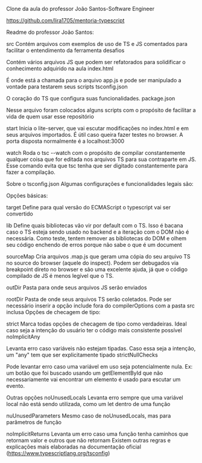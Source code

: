 Clone da aula do professor João Santos-Software Engineer 
                                                                                                                                                                                 
https://github.com/lira1705/mentoria-typescript

Readme do professor João Santos:

src
Contém arquivos com exemplos de uso de TS e JS comentados para facilitar o entendimento da ferramenta
desafios

Contém vários arquivos JS que podem ser refatorados para solidificar o conhecimento adquirido na aula
index.html

É onde está a chamada para o arquivo app.js e pode ser manipulado a vontade para testarem seus scripts
tsconfig.json

O coração do TS que configura suas funcionalidades.
package.json

Nesse arquivo foram colocados alguns scripts com o propósito de facilitar a vida de quem usar esse repositório

start
Inicia o lite-server, que vai escutar modificações no index.html e em seus arquivos importados. É útil caso queira fazer testes no browser. A porta disposta normalmente é a localhost:3000

watch
Roda o tsc --watch com o propósito de compilar constantemente qualquer coisa que for editada nos arquivos TS para sua contraparte em JS. Esse comando evita que tsc tenha que ser digitado constantemente para fazer a compilação.


Sobre o tsconfig.json
Algumas configurações e funcionalidades legais são:

Opções básicas:

target
Define para qual versão do ECMAScript o typescript vai ser convertido

lib
Define quais bibliotecas vão vir por default com o TS. Isso é bacana caso o TS esteja sendo usado no backend e a iteração com o DOM não é necessária. Como teste, tentem remover as bibliotecas do DOM e olhem seu código enchendo de erros porque não sabe o que é um document

sourceMap
Cria arquivos .map.js que geram uma cópia do seu arquivo TS no source do browser (aquele do inspect). Podem ser debugados via breakpoint direto no browser e são uma excelente ajuda, já que o código compilado de JS é menos legível que o TS.

outDir
Pasta para onde seus arquivos JS serão enviados

rootDir
Pasta de onde seus arquivos TS serão coletados. Pode ser necessário inserir a opção include fora do compilerOptions com a pasta src inclusa
Opções de checagem de tipo:

strict
Marca todas opções de checagem de tipo como verdadeiras. Ideal caso seja a intenção do usuário ter o código mais consistente possível
noImplicitAny

Levanta erro caso variáveis não estejam tipadas. Caso essa seja a intenção, um "any" tem que ser explicitamente tipado
strictNullChecks

Pode levantar erro caso uma variável em uso seja potencialmente nula.
Ex: um botão que foi buscado usando um getElementById que não necessariamente vai encontrar um elemento é usado para escutar um evento.

Outras opções
noUnusedLocals
Levanta erro sempre que uma variável local não está sendo utilizada, como um let dentro de uma função

nuUnusedParameters
Mesmo caso de noUnusedLocals, mas para parâmetros de função

noImplicitReturns
Levanta um erro caso uma função tenha caminhos que retornam valor e outros que não retornam
Existem outras regras e explicações mais elaboradas na documentação oficial (https://www.typescriptlang.org/tsconfig)

